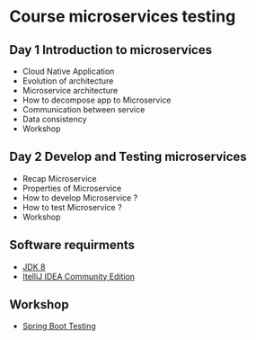 # Course microservices testing

## Day 1 Introduction to microservices
* Cloud Native Application
* Evolution of architecture
* Microservice architecture
* How to decompose app to Microservice
* Communication between service
* Data consistency
* Workshop

## Day 2 Develop and Testing microservices
* Recap Microservice
* Properties of Microservice
* How to develop Microservice ?
* How to test Microservice ?
* Workshop

## Software requirments
* [JDK 8](https://www.oracle.com/technetwork/java/javase/downloads/jdk8-downloads-2133151.html)
* [ItelliJ IDEA Community Edition](https://www.jetbrains.com/idea/download)

## Workshop 
* [Spring Boot Testing](https://github.com/up1/demo-microservice-testing)
